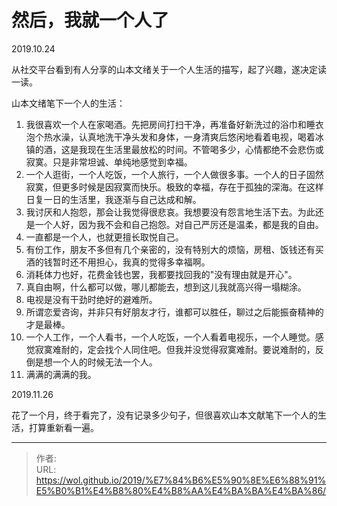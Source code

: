 # 然后，我就一个人了


2019.10.24

从社交平台看到有人分享的山本文绪关于一个人生活的描写，起了兴趣，遂决定读一读。

山本文绪笔下一个人的生活：

1. 我很喜欢一个人在家喝酒。先把房间打扫干净，再准备好新洗过的浴巾和睡衣泡个热水澡，认真地洗干净头发和身体，一身清爽后悠闲地看着电视，喝着冰镇的酒，这是我现在生活里最放松的时间。不管喝多少，心情都绝不会悲伤或寂寞。只是非常坦诚、单纯地感觉到幸福。
2. 一个人逛街，一个人吃饭，一个人旅行，一个人做很多事。一个人的日子固然寂寞，但更多时候是因寂寞而快乐。极致的幸福，存在于孤独的深海。在这样日复一日的生活里，我逐渐与自己达成和解。
3. 我讨厌和人抱怨，那会让我觉得很悲哀。我想要没有怨言地生活下去。为此还是一个人好，因为我不会和自己抱怨。对自己严厉还是温柔，都是我的自由。
4. 一直都是一个人，也就更擅长取悦自己。
5. 有份工作，朋友不多但有几个亲密的，没有特别大的烦恼，房租、饭钱还有买酒的钱暂时还不用担心，我真的觉得多幸福啊。
6. 消耗体力也好，花费金钱也罢，我都要找回我的"没有理由就是开心"。
7. 真自由啊，什么都可以做，哪儿都能去，想到这儿我就高兴得一塌糊涂。
8. 电视是没有干劲时绝好的避难所。
9. 所谓恋爱咨询，并非只有好朋友才行，谁都可以胜任，聊过之后能振奋精神的才是最棒。
10. 一个人工作，一个人看书，一个人吃饭，一个人看着电视乐，一个人睡觉。感觉寂寞难耐的，定会找个人同住吧。但我并没觉得寂寞难耐。要说难耐的，反倒是想一个人的时候无法一个人。
11. 满满的满满的我。

2019.11.26

花了一个月，终于看完了，没有记录多少句子，但很喜欢山本文献笔下一个人的生活，打算重新看一遍。


---

> 作者:   
> URL: https://wol.github.io/2019/%E7%84%B6%E5%90%8E%E6%88%91%E5%B0%B1%E4%B8%80%E4%B8%AA%E4%BA%BA%E4%BA%86/  


